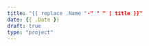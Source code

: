 ```yaml
---
title: "{{ replace .Name "-" " " | title }}"
date: {{ .Date }}
draft: true
type: "project"
---
```


